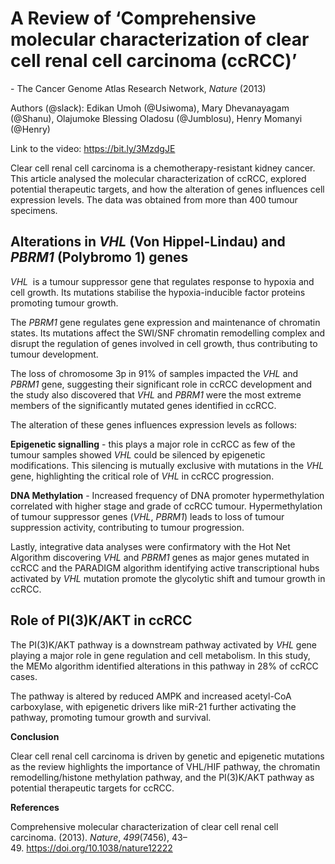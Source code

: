 ﻿# **A Review of ‘Comprehensive molecular characterization of clear cell renal cell carcinoma (ccRCC)’**
\- The Cancer Genome Atlas Research Network, *Nature* (2013)

Authors (@slack): Edikan Umoh (@Usiwoma), Mary Dhevanayagam (@Shanu), Olajumoke Blessing Oladosu (@Jumblosu), Henry Momanyi (@Henry)

Link to the video: <https://bit.ly/3MzdgJE>

Clear cell renal cell carcinoma is a chemotherapy-resistant kidney cancer. This article analysed the molecular characterization of ccRCC, explored potential therapeutic targets, and how the alteration of genes influences cell expression levels. The data was obtained from more than 400 tumour specimens. 

## **Alterations in *VHL* (Von Hippel-Lindau) and *PBRM1* (Polybromo 1) genes**
*VHL*  is a tumour suppressor gene that regulates response to hypoxia and cell growth. Its mutations stabilise the hypoxia-inducible factor proteins promoting tumour growth.

The *PBRM1* gene regulates gene expression and maintenance of chromatin states. Its mutations affect the SWI/SNF chromatin remodelling complex and disrupt the regulation of genes involved in cell growth, thus contributing to tumour development. 

The loss of chromosome 3p in 91% of samples impacted the *VHL* and *PBRM1* gene, suggesting their significant role in ccRCC development and the study also discovered that *VHL* and *PBRM1* were the most extreme members of the significantly mutated genes identified in ccRCC.

The alteration of these genes influences expression levels as follows:

**Epigenetic signalling** - this plays a major role in ccRCC as few of the tumour samples showed *VHL* could be silenced by epigenetic modifications. This silencing is mutually exclusive with mutations in the *VHL* gene, highlighting the critical role of *VHL* in ccRCC progression.

**DNA Methylation** - Increased frequency of DNA promoter hypermethylation correlated with higher stage and grade of ccRCC tumour. Hypermethylation of tumour suppressor genes (*VHL*, *PBRM1*) leads to loss of tumour suppression activity, contributing to tumour progression. 

Lastly, integrative data analyses were confirmatory with the Hot Net Algorithm discovering *VHL* and *PBRM1* genes as major genes mutated in ccRCC and the PARADIGM algorithm identifying active transcriptional hubs activated by *VHL* mutation promote the glycolytic shift and tumour growth in ccRCC. 

## **Role of PI(3)K/AKT in ccRCC**
The PI(3)K/AKT pathway is a downstream pathway activated by *VHL* gene playing a major role in gene regulation and cell metabolism. In this study, the MEMo algorithm identified alterations in this pathway in 28% of ccRCC cases.  

The pathway is altered by reduced AMPK and increased acetyl-CoA carboxylase, with epigenetic drivers like miR-21 further activating the pathway, promoting tumour growth and survival.

**Conclusion**

Clear cell renal cell carcinoma is driven by genetic and epigenetic mutations as the review highlights the importance of VHL/HIF pathway, the chromatin remodelling/histone methylation pathway, and the PI(3)K/AKT pathway as potential therapeutic targets for ccRCC.

**References**

Comprehensive molecular characterization of clear cell renal cell carcinoma. (2013). *Nature*, *499*(7456), 43–49. <https://doi.org/10.1038/nature12222> 

